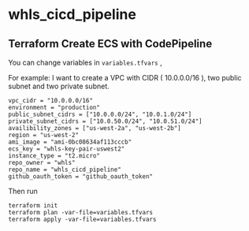# whls_cicd_pipeline

## Terraform Create ECS with CodePipeline

You can change variables in `variables.tfvars` ,

For example: I want to create a VPC with CIDR ( 10.0.0.0/16 ), two public subnet and two private subnet.

```
vpc_cidr = "10.0.0.0/16"
environment = "production"
public_subnet_cidrs = ["10.0.0.0/24", "10.0.1.0/24"]
private_subnet_cidrs = ["10.0.50.0/24", "10.0.51.0/24"]
availibility_zones = ["us-west-2a", "us-west-2b"]
region = "us-west-2"
ami_image = "ami-0bc08634af113cccb"
ecs_key = "whls-key-pair-uswest2"
instance_type = "t2.micro"
repo_owner = "whls"
repo_name = "whls_cicd_pipeline"
github_oauth_token = "github_oauth_token"

```

Then run

```
terraform init
terraform plan -var-file=variables.tfvars
terraform apply -var-file=variables.tfvars
```

